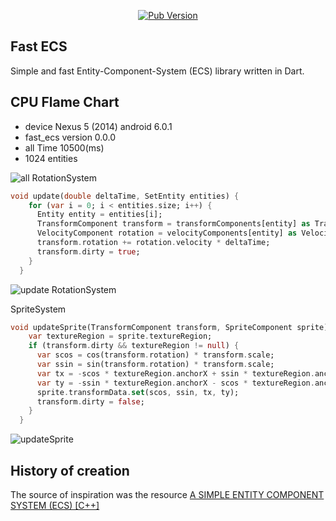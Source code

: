 <p align="center">
<a title="Pub" href="https://pub.dartlang.org/packages/fast_ecs"><img alt="Pub Version" src="https://img.shields.io/pub/v/fast_ecs?color=blue&style=for-the-badge"></a>
</p>

## Fast ECS
Simple and fast Entity-Component-System (ECS) library written in Dart.


## CPU Flame Chart

* device Nexus 5 (2014) android 6.0.1
* fast_ecs version 0.0.0
* all Time 10500(ms)
* 1024 entities

![all](https://user-images.githubusercontent.com/1622824/135919089-c04aa86c-58b7-47fe-8c36-18db64fd977a.png)
RotationSystem
```dart
void update(double deltaTime, SetEntity entities) {
    for (var i = 0; i < entities.size; i++) {
      Entity entity = entities[i];
      TransformComponent transform = transformComponents[entity] as TransformComponent;
      VelocityComponent rotation = velocityComponents[entity] as VelocityComponent;
      transform.rotation += rotation.velocity * deltaTime;
      transform.dirty = true;
    }
  }
```
![update RotationSystem](https://user-images.githubusercontent.com/1622824/135920601-8fe2d132-ac46-40a7-8bdd-d41813bfefcd.png)

SpriteSystem
```dart
void updateSprite(TransformComponent transform, SpriteComponent sprite) {
    var textureRegion = sprite.textureRegion;
    if (transform.dirty && textureRegion != null) {
      var scos = cos(transform.rotation) * transform.scale;
      var ssin = sin(transform.rotation) * transform.scale;
      var tx = -scos * textureRegion.anchorX + ssin * textureRegion.anchorY;
      var ty = -ssin * textureRegion.anchorX - scos * textureRegion.anchorY;
      sprite.transformData.set(scos, ssin, tx, ty);
      transform.dirty = false;
    }
  }
```
![updateSprite](https://user-images.githubusercontent.com/1622824/135920653-d3b6faf9-6f4b-4a04-a1b0-81ccd1b8e676.png)


## History of creation

The source of inspiration was the resource [A SIMPLE ENTITY COMPONENT SYSTEM (ECS) [C++]](https://austinmorlan.com/posts/entity_component_system/)
